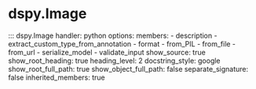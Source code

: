 # dspy.Image

<!-- START_API_REF -->
::: dspy.Image
    handler: python
    options:
        members:
            - description
            - extract_custom_type_from_annotation
            - format
            - from_PIL
            - from_file
            - from_url
            - serialize_model
            - validate_input
        show_source: true
        show_root_heading: true
        heading_level: 2
        docstring_style: google
        show_root_full_path: true
        show_object_full_path: false
        separate_signature: false
        inherited_members: true
<!-- END_API_REF -->
